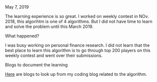 May 7, 2019<br>

The learning experience is so great. I worked on weekly contest in NOv. 2018, this algorihtm is one of 4 algorithms. But I did not have time to learn and solve the problem until this March 2019. <br>

What happened? <br>

I was busy working on personal finance research. I did not learn that the best place to learn this algorithm is to go through top 200 players on this weekly contest and went over their submissions. 

Blogs to document the learning<br>

[Here](http://juliachencoding.blogspot.com/search?q=leetcode+947) are blogs to look up from my coding blog related to the algorithm. 
